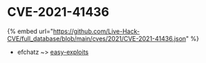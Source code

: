 # CVE-2021-41436
{% embed url="https://github.com/Live-Hack-CVE/full_database/blob/main/cves/2021/CVE-2021-41436.json" %}

* efchatz ~> [easy-exploits](https://www.alice-snow.ru/2021/database/cve-2021-41436/easy-exploits-efchatz)